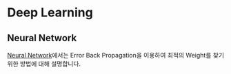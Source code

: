 # Deep Learning

## Neural Network

[Neural Network](https://github.com/kyopark2014/ML-Algorithms/blob/main/neural-network.md)에서는 Error Back Propagation을 이용하여 최적의 Weight를 찾기 위한 방법에 대해 설명합니다. 

